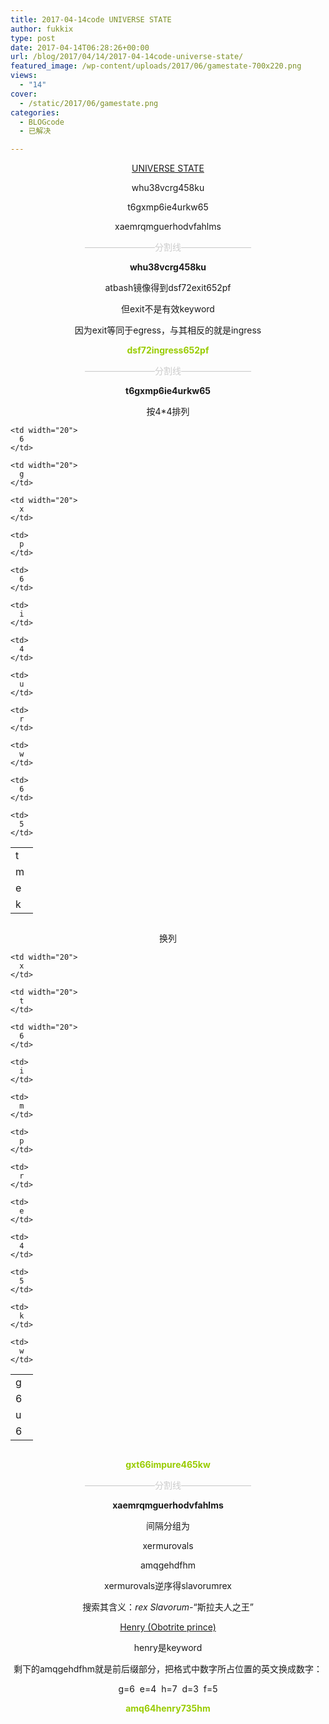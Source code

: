 ```yaml
---
title: 2017-04-14code UNIVERSE STATE
author: fukkix
type: post
date: 2017-04-14T06:28:26+00:00
url: /blog/2017/04/14/2017-04-14code-universe-state/
featured_image: /wp-content/uploads/2017/06/gamestate-700x220.png
views:
  - "14"
cover:
  - /static/2017/06/gamestate.png
categories:
  - BLOGcode
  - 已解决

---
```

<p style="text-align: center;">
  <a href="http://investigate.ingress.com/2017/04/14/universe-state/">UNIVERSE STATE</a>
</p>

<p style="text-align: center;">
  whu38vcrg458ku
</p>

<p style="text-align: center;">
  t6gxmp6ie4urkw65
</p>

<p style="text-align: center;">
  xaemrqmguerhodvfahlms<!--more-->
</p>

<p style="text-align: center;">
  <span style="color: #cccccc;">————————分割线————————</span>
</p>

<p style="text-align: center;">
  <strong>whu38vcrg458ku</strong>
</p>

<p style="text-align: center;">
  atbash镜像得到dsf72exit652pf
</p>

<p style="text-align: center;">
  但exit不是有效keyword
</p>

<p style="text-align: center;">
  因为exit等同于egress，与其相反的就是ingress
</p>

<p style="text-align: center;">
  <span style="color: #99cc00;"><strong>dsf72ingress652pf</strong></span>
</p>

<p style="text-align: center;">
  <span style="color: #cccccc;">————————分割线————————</span>
</p>

<p style="text-align: center;">
  <strong>t6gxmp6ie4urkw65</strong>
</p>

<p style="text-align: center;">
  按4*4排列
</p>

<table class=" aligncenter" style="height: 119px;" width="107">
  <tr>
    <td width="20">
      t
    </td>
    
    <td width="20">
      6
    </td>
    
    <td width="20">
      g
    </td>
    
    <td width="20">
      x
    </td>
  </tr>
  
  <tr>
    <td>
      m
    </td>
    
    <td>
      p
    </td>
    
    <td>
      6
    </td>
    
    <td>
      i
    </td>
  </tr>
  
  <tr>
    <td>
      e
    </td>
    
    <td>
      4
    </td>
    
    <td>
      u
    </td>
    
    <td>
      r
    </td>
  </tr>
  
  <tr>
    <td>
      k
    </td>
    
    <td>
      w
    </td>
    
    <td>
      6
    </td>
    
    <td>
      5
    </td>
  </tr>
</table>

<p style="text-align: center;">
  换列
</p>

<table class=" aligncenter" style="height: 120px;" width="105">
  <tr>
    <td width="20">
      g
    </td>
    
    <td width="20">
      x
    </td>
    
    <td width="20">
      t
    </td>
    
    <td width="20">
      6
    </td>
  </tr>
  
  <tr>
    <td>
      6
    </td>
    
    <td>
      i
    </td>
    
    <td>
      m
    </td>
    
    <td>
      p
    </td>
  </tr>
  
  <tr>
    <td>
      u
    </td>
    
    <td>
      r
    </td>
    
    <td>
      e
    </td>
    
    <td>
      4
    </td>
  </tr>
  
  <tr>
    <td>
      6
    </td>
    
    <td>
      5
    </td>
    
    <td>
      k
    </td>
    
    <td>
      w
    </td>
  </tr>
</table>

<p style="text-align: center;">
  <p style="text-align: center;">
    <span style="color: #99cc00;"><strong>gxt66impure465kw</strong></span>
  </p>
  
  <p style="text-align: center;">
    <span style="color: #cccccc;">————————分割线————————</span>
  </p>
  
  <p style="text-align: center;">
    <strong>xaemrqmguerhodvfahlms</strong>
  </p>
  
  <p style="text-align: center;">
    间隔分组为
  </p>
  
  <p style="text-align: center;">
    xermurovals
  </p>
  
  <p style="text-align: center;">
    amqgehdfhm
  </p>
  
  <p style="text-align: center;">
    xermurovals逆序得slavorumrex
  </p>
  
  <p style="text-align: center;">
    搜索其含义：<i>rex Slavorum-</i>“斯拉夫人之王”
  </p>
  
  <p style="text-align: center;">
    <a href="https://en.wikipedia.org/wiki/Henry_(Obotrite_prince)">Henry (Obotrite prince)</a>
  </p>
  
  <p style="text-align: center;">
    henry是keyword
  </p>
  
  <p style="text-align: center;">
    剩下的amqgehdfhm就是前后缀部分，把格式中数字所占位置的英文换成数字：
  </p>
  
  <p style="text-align: center;">
    g=6  e=4  h=7  d=3  f=5
  </p>
  
  <p style="text-align: center;">
    <span style="color: #99cc00;"><strong>amq64henry735hm</strong></span>
  </p>
  
  <p>
    &nbsp;
  </p>